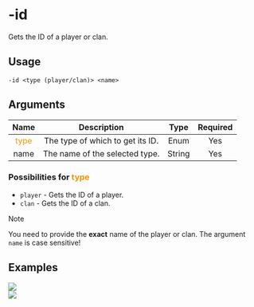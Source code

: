 # -id

Gets the ID of a player or clan.

## Usage

```
-id <type (player/clan)> <name>
```

## Arguments

| Name                                    | Description                      | Type   | Required |
| :-------------------------------------: | :------------------------------: | :----: | :------: |
| <span style="color:#FA9405">type</span> | The type of which to get its ID. | Enum   | Yes      |
| name                                    | The name of the selected type.   | String | Yes      |

### Possibilities for <span style="color:#FA9405">type</span>

- `player` - Gets the ID of a player.
- `clan` - Gets the ID of a clan.

> [!NOTE]
> You need to provide the **exact** name of the player or clan. The argument `name` is case sensitive!

## Examples

<img src="https://user-images.githubusercontent.com/111157596/258177993-69b27ae6-25ab-44fa-b95b-500e9f62abc0.png" class="rounded-corners">\
<img src="https://user-images.githubusercontent.com/111157596/258178024-2fede23f-9a4d-481e-a3c5-87fb35b03be8.png" class="rounded-corners">